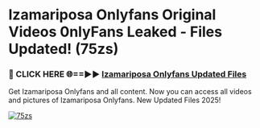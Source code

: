 # Izamariposa Onlyfans Original Videos 0nlyFans Leaked - Files Updated! (75zs)

<h3>🔴 CLICK HERE 🌐==►► <a href="https://tinyurl.com/2m67pmp6" rel="nofollow">Izamariposa Onlyfans Updated Files</a></h3>

Get Izamariposa Onlyfans and all content. Now you can access all videos and pictures of Izamariposa Onlyfans. New Updated Files 2025!

[![75zs](https://i.imgur.com/H4QAA4z.gif)](https://tinyurl.com/2m67pmp6)